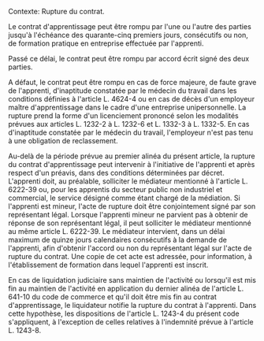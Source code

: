 Contexte: Rupture du contrat.

Le contrat d'apprentissage peut être rompu par l'une ou l'autre des parties jusqu'à l'échéance des quarante-cinq premiers jours, consécutifs ou non, de formation pratique en entreprise effectuée par l'apprenti.

Passé ce délai, le contrat peut être rompu par accord écrit signé des deux parties.

A défaut, le contrat peut être rompu en cas de force majeure, de faute grave de l'apprenti, d'inaptitude constatée par le médecin du travail dans les conditions définies à l'article L. 4624-4 ou en cas de décès d'un employeur maître d'apprentissage dans le cadre d'une entreprise unipersonnelle. La rupture prend la forme d'un licenciement prononcé selon les modalités prévues aux articles L. 1232-2 à L. 1232-6 et L. 1332-3 à L. 1332-5. En cas d'inaptitude constatée par le médecin du travail, l'employeur n'est pas tenu à une obligation de reclassement.

Au-delà de la période prévue au premier alinéa du présent article, la rupture du contrat d'apprentissage peut intervenir à l'initiative de l'apprenti et après respect d'un préavis, dans des conditions déterminées par décret. L'apprenti doit, au préalable, solliciter le médiateur mentionné à l'article L. 6222-39 ou, pour les apprentis du secteur public non industriel et commercial, le service désigné comme étant chargé de la médiation. Si l'apprenti est mineur, l'acte de rupture doit être conjointement signé par son représentant légal. Lorsque l'apprenti mineur ne parvient pas à obtenir de réponse de son représentant légal, il peut solliciter le médiateur mentionné au même article L. 6222-39. Le médiateur intervient, dans un délai maximum de quinze jours calendaires consécutifs à la demande de l'apprenti, afin d'obtenir l'accord ou non du représentant légal sur l'acte de rupture du contrat. Une copie de cet acte est adressée, pour information, à l'établissement de formation dans lequel l'apprenti est inscrit.

En cas de liquidation judiciaire sans maintien de l'activité ou lorsqu'il est mis fin au maintien de l'activité en application du dernier alinéa de l'article L. 641-10 du code de commerce et qu'il doit être mis fin au contrat d'apprentissage, le liquidateur notifie la rupture du contrat à l'apprenti. Dans cette hypothèse, les dispositions de l'article L. 1243-4 du présent code s'appliquent, à l'exception de celles relatives à l'indemnité prévue à l'article L. 1243-8.